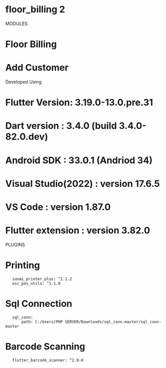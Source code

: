 # floor_billing 2

MODULES 
 # Floor Billing
 # Add Customer
 
Developed Using 
 # Flutter Version: 3.19.0-13.0.pre.31
 # Dart version : 3.4.0 (build 3.4.0-82.0.dev)
 # Android SDK : 33.0.1 (Andriod 34)
 # Visual Studio(2022) : version 17.6.5
 # VS Code : version 1.87.0
 # Flutter extension : version 3.82.0

PLUGINS 
 # Printing
       sunmi_printer_plus: ^2.1.2
       esc_pos_utils: ^1.1.0
 # Sql Connection
       sql_conn: 
           path: C:/Users/PHP SERVER/Downloads/sql_conn-master/sql_conn-master
 # Barcode Scanning
       flutter_barcode_scanner: ^2.0.0
 
        


